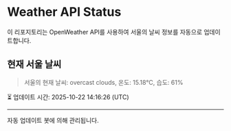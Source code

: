 
# Weather API Status

이 리포지토리는 OpenWeather API를 사용하여 서울의 날씨 정보를 자동으로 업데이트합니다.

## 현재 서울 날씨
> 서울의 현재 날씨: overcast clouds, 온도: 15.18°C, 습도: 61%

⏳ 업데이트 시간: 2025-10-22 14:16:26 (UTC)

---
자동 업데이트 봇에 의해 관리됩니다.
